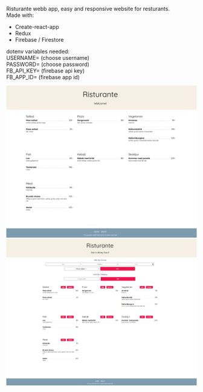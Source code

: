 Risturante webb app, easy and responsive website for resturants.<br/>
Made with:<br/>

- Create-react-app
- Redux
- Firebase / Firestore

dotenv variables needed:<br/>
USERNAME= (choose username)<br/>
PASSWORD= (choose password)<br/>
FB_API_KEY= (firebase api key)<br/>
FB_APP_ID= (firebase app id)<br/>

![Example of the app 1](/example1.png)
![Example of the app 2](/example3.png)
